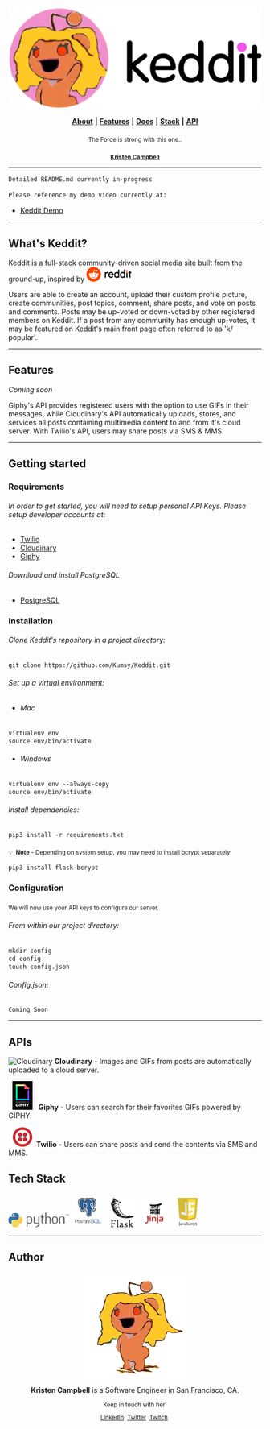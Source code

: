 <p align="center">
  <img src="static/images/keddit_logo_image_dark.png" width="550" title="Keddit">
</p>

<p align="center">
  <a href="#author"> <b>About</b></a> <b>|</b> 
  <a href="#features"> <b>Features</b></a> <b>|</b> 
  <a href="#getting-started"> <b>Docs</b></a> <b>|</b>
  <a href="#tech-stack"> <b>Stack</b></a> <b>|</b> 
  <a href="#apis"> <b>API</b></a> 
</p>


<p align="center">
  <sub>The Force is strong with this one..</sub>
</p>

<p align="center">
  <sub><a href="https://www.linkedin.com/in/kristencampbell"><b>Kristen Campbell</b></a></sub>
</p>

----

```html
Detailed README.md currently in-progress
```
```html
Please reference my demo video currently at: 
```

* <a href="https://drive.google.com/open?id=1aR5mOqMz8OF7ECEa648PfNAlZBOfBZjt">Keddit Demo</a>


___________________________________

## What's Keddit?

Keddit is a full-stack community-driven social media site built from the ground-up, inspired by <img src="static/images/reddit-logo.png" width="90" title="Reddit">

Users are able to create an account, upload their custom profile picture, create communities, post topics, comment, share posts, and vote on posts and comments. Posts may be up-voted or down-voted by other registered members on Keddit. If a post from any community has enough up-votes, it may be featured on Keddit's main front page often referred to as 'k/ popular'.

---

## Features

<i>Coming soon</i>

Giphy's API provides registered users with the option to use GIFs in their messages, while Cloudinary's API automatically uploads, stores, and services all posts containing multimedia content to and from it's cloud server. With Twilio's API, users may share posts via SMS & MMS.

---

## Getting started

### Requirements
###### In order to get started, you will need to setup personal API Keys. Please setup developer accounts at:

* [Twilio](https://www.twilio.com)
* [Cloudinary](https://cloudinary.com)
* [Giphy](https://developers.giphy.com/)

###### Download and install PostgreSQL
* [PostgreSQL](https://www.postgresql.org/)

### Installation

###### Clone Keddit's repository in a project directory:
```
git clone https://github.com/Kumsy/Keddit.git
```

###### Set up a virtual environment:

* ###### Mac
```
virtualenv env
source env/bin/activate
```

* ###### Windows
```
virtualenv env --always-copy
source env/bin/activate
```
###### Install dependencies:
```
pip3 install -r requirements.txt
```
<sub>:bulb:&nbsp; <b>Note</b> - Depending on system setup, you may need to install bcrypt separately:</sub>
```
pip3 install flask-bcrypt
```

### Configuration
<sub>We will now use your API keys to configure our server.</sub>
###### From within our project directory:
```
mkdir config
cd config
touch config.json
```
###### Config.json:
```
Coming Soon
```



---

## APIs

<p>
  <img src="https://res.cloudinary.com/cloudinary/image/upload/c_scale,w_200/v1/logo/for_white_bg/cloudinary_icon_for_white_bg.png"       width="60" title="Cloudinary">
  <b>Cloudinary</b> - Images and GIFs from posts are automatically uploaded to a cloud server.
</p>


<p>&nbsp;
  <img src="static/images/giphybadge.gif" width="40" title="GIPHY">&nbsp;&nbsp;
  <b>Giphy</b> - Users can search for their favorites GIFs powered by GIPHY.
</p>


<p>&nbsp;
  <img src="static/images/twilio-vector-logo.png" width="40" title="Twilio">&nbsp;
  <b>Twilio</b> - Users can share posts and send the contents via SMS and MMS.
</p>






## Tech Stack
<p>
  <img class="tech-stack-python" src="static/images/Python.png" width="120">&nbsp;
  <img class="tech-stack-psql" src="static/images/psql.png" width="60">&nbsp;&nbsp;&nbsp;
  <img class="tech-stack-flask" src="static/images/flask.png" width="45">&nbsp;&nbsp;&nbsp;
  <img class="tech-stack-jinja" src="static/images/jinja2.png" width="55">&nbsp;
  <img class="tech-stack-js" src="static/images/jslogo.png" width="60">&nbsp;
</p>
  
  ----
## Author

<p align="center">
  <img src="static/images/kristen_snoo.PNG">
</p>
<p align="center"><b>Kristen Campbell</b> is a Software Engineer in San Francisco, CA.</p>

<sub>
<p align="center">Keep in touch with her!</p>

<p align="center">
  <a href="https://www.linkedin.com/in/kristencampbell"> LinkedIn</a>&nbsp;
  <a href="https://twitter.com/kumykums"> Twitter</a>&nbsp;
  <a href="https://www.twitch.tv/kumy"> Twitch</a>&nbsp;
</p></sub>
